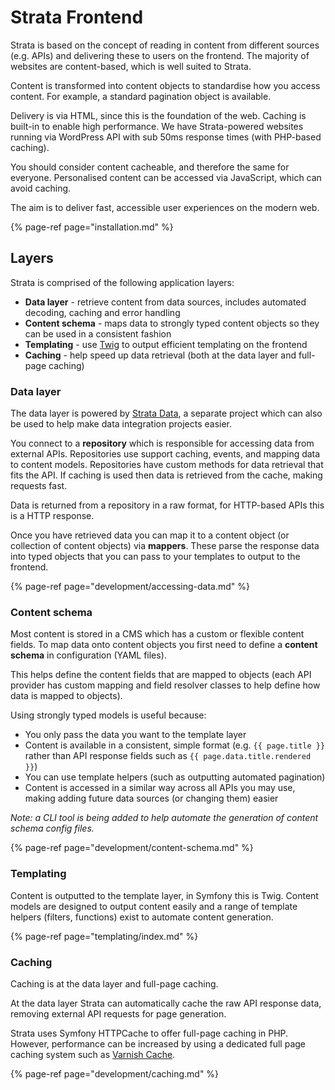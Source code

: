 # Strata Frontend

Strata is based on the concept of reading in content from different sources (e.g. APIs) and delivering these to users on 
the frontend. The majority of websites are content-based, which is well suited to Strata. 

Content is transformed into content objects to standardise how you access content. For example, a standard pagination object 
is available. 

Delivery is via HTML, since this is the foundation of the web. Caching is built-in to enable high performance. We have 
Strata-powered websites running via WordPress API with sub 50ms response times (with PHP-based caching).

You should consider content cacheable, and therefore the same for everyone. Personalised content can be accessed via 
JavaScript, which can avoid caching. 

The aim is to deliver fast, accessible user experiences on the modern web.

{% page-ref page="installation.md" %}

## Layers

Strata is comprised of the following application layers:

* **Data layer** - retrieve content from data sources, includes automated decoding, caching and error handling
* **Content schema** - maps data to strongly typed content objects so they can be used in a consistent fashion
* **Templating** - use [Twig](https://twig.symfony.com/) to output efficient templating on the frontend
* **Caching** - help speed up data retrieval (both at the data layer and full-page caching)

### Data layer

The data layer is powered by [Strata Data](https://github.com/strata/data), a separate project which can also be used to 
help make data integration projects easier.

You connect to a **repository** which is responsible for accessing data from external APIs. Repositories use support 
caching, events, and mapping data to content models. Repositories have custom methods for data retrieval that fits the 
API. If caching is used then data is retrieved from the cache, making requests fast.

Data is returned from a repository in a raw format, for HTTP-based APIs this is a HTTP response.

Once you have retrieved data you can map it to a content object (or collection of content objects) via **mappers**.
These parse the response data into typed objects that you can pass to your templates to output to the frontend.

{% page-ref page="development/accessing-data.md" %}

### Content schema

Most content is stored in a CMS which has a custom or flexible content fields. To map data onto content objects you 
first need to define a **content schema** in configuration (YAML files).

This helps define the content fields that are mapped to objects (each API provider has custom mapping and field resolver 
classes to help define how data is mapped to objects).

Using strongly typed models is useful because:

* You only pass the data you want to the template layer
* Content is available in a consistent, simple format (e.g. `{{ page.title }}` rather than API response fields such as `{{ page.data.title.rendered }}`)
* You can use template helpers (such as outputting automated pagination)
* Content is accessed in a similar way across all APIs you may use, making adding future data sources (or changing them) easier

_Note: a CLI tool is being added to help automate the generation of content schema config files._

{% page-ref page="development/content-schema.md" %}

### Templating

Content is outputted to the template layer, in Symfony this is Twig. Content models are designed to output content easily 
and a range of template helpers (filters, functions) exist to automate content generation.

{% page-ref page="templating/index.md" %}

### Caching

Caching is at the data layer and full-page caching.  

At the data layer Strata can automatically cache the raw API response data, removing external API requests for page generation. 

Strata uses Symfony HTTPCache to offer full-page caching in PHP. However, performance can be increased by using a dedicated 
full page caching system such as [Varnish Cache](https://varnish-cache.org/). 

{% page-ref page="development/caching.md" %}
